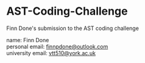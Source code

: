 # AST-Coding-Challenge
Finn Done's submission to the AST coding challenge  

name: Finn Done  
personal email: finnpdone@outlook.com  
university email: vtt510@york.ac.uk
